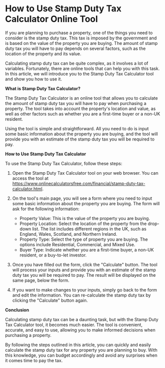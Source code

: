 How to Use Stamp Duty Tax Calculator Online Tool
================================================

If you are planning to purchase a property, one of the things you need to consider is the stamp duty tax. This tax is imposed by the government and is based on the value of the property you are buying. The amount of stamp duty tax you will have to pay depends on several factors, such as the location of the property and its value.

Calculating stamp duty tax can be quite complex, as it involves a lot of variables. Fortunately, there are online tools that can help you with this task. In this article, we will introduce you to the Stamp Duty Tax Calculator tool and show you how to use it.

**What is Stamp Duty Tax Calculator?**

The Stamp Duty Tax Calculator is an online tool that allows you to calculate the amount of stamp duty tax you will have to pay when purchasing a property. The tool takes into account the property's location and value, as well as other factors such as whether you are a first-time buyer or a non-UK resident.

Using the tool is simple and straightforward. All you need to do is input some basic information about the property you are buying, and the tool will provide you with an estimate of the stamp duty tax you will be required to pay.

**How to Use Stamp Duty Tax Calculator**

To use the Stamp Duty Tax Calculator, follow these steps:

1. Open the Stamp Duty Tax Calculator tool on your web browser. You can access the tool at <https://www.onlinecalculatorsfree.com/financial/stamp-duty-tax-calculator.html>.
2. On the tool's main page, you will see a form where you need to input some basic information about the property you are buying. The form will ask for the following information:
    
    
    - Property Value: This is the value of the property you are buying.
    - Property Location: Select the location of the property from the drop-down list. The list includes different regions in the UK, such as England, Wales, Scotland, and Northern Ireland.
    - Property Type: Select the type of property you are buying. The options include Residential, Commercial, and Mixed Use.
    - Buyer Type: Indicate whether you are a first-time buyer, a non-UK resident, or a buy-to-let investor.
3. Once you have filled out the form, click the "Calculate" button. The tool will process your inputs and provide you with an estimate of the stamp duty tax you will be required to pay. The result will be displayed on the same page, below the form.
4. If you want to make changes to your inputs, simply go back to the form and edit the information. You can re-calculate the stamp duty tax by clicking the "Calculate" button again.

**Conclusion**

Calculating stamp duty tax can be a daunting task, but with the Stamp Duty Tax Calculator tool, it becomes much easier. The tool is convenient, accurate, and easy to use, allowing you to make informed decisions when purchasing a property.

By following the steps outlined in this article, you can quickly and easily calculate the stamp duty tax for any property you are planning to buy. With this knowledge, you can budget accordingly and avoid any surprises when it comes time to pay the tax.